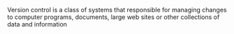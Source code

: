 Version control is a class of systems that responsible for managing changes to computer programs, documents, large web sites or other collections of data and information

